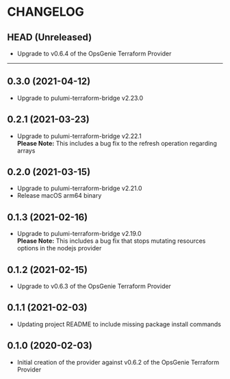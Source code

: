 CHANGELOG
=========

## HEAD (Unreleased)
* Upgrade to v0.6.4 of the OpsGenie Terraform Provider

---

## 0.3.0 (2021-04-12)
* Upgrade to pulumi-terraform-bridge v2.23.0

## 0.2.1 (2021-03-23)
* Upgrade to pulumi-terraform-bridge v2.22.1  
  **Please Note:** This includes a bug fix to the refresh operation regarding arrays

## 0.2.0 (2021-03-15)
* Upgrade to pulumi-terraform-bridge v2.21.0
* Release macOS arm64 binary

## 0.1.3 (2021-02-16)
* Upgrade to pulumi-terraform-bridge v2.19.0  
  **Please Note:** This includes a bug fix that stops mutating resources options in the nodejs provider

## 0.1.2 (2021-02-15)
* Upgrade to v0.6.3 of the OpsGenie Terraform Provider

## 0.1.1 (2021-02-03)
* Updating project README to include missing package install commands

## 0.1.0 (2020-02-03)
* Initial creation of the provider against v0.6.2 of the OpsGenie Terraform Provider
